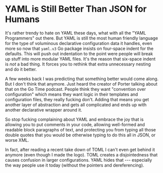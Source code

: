 # YAML is Still Better Than JSON for Humans

It's rather trendy to hate on YAML these days, what with all the "YAML
Programmers" out there. But YAML is still the most human friendly
language for the type of voluminous declarative configuration data it
handles, even more so now that `yaml.v3` Go package insists on
four-space indent for the defaults. This will push out indentation to
the point were people will break up stuff into more modular YAML files.
It's the reason that six-space indent is *not* a bad thing. It forces
you to rethink that extra unnecessary nesting and do it better.

A few weeks back I was predicting that something better would come along.
But I don't think that anymore. Just heard the creator of Porter talking
about that on the Go Time podcast. People think they want "convention
over configuration" which means they want logic in their templates and
configuration files, they really fucking don't. Adding that means you
get another layer of abstraction and gets all complicated and ends up
with another declarative wrapper around it.

So stop fucking complaining about YAML and embrace the joy that is
allowing you to put comments in your code, allowing well-formed and
readable block paragraphs of text, and protecting you from typing all
those double quotes that you would be otherwise typing to do this all in
JSON, or worse XML. 

In fact, after reading a recent take down of TOML I can't even get
behind it anymore (even though I made the logo). TOML creates a
disjointedness that causes confusion in larger configurations. YAML
hides that --- especially the way people use it today (without the
pointers and dereferencing).
